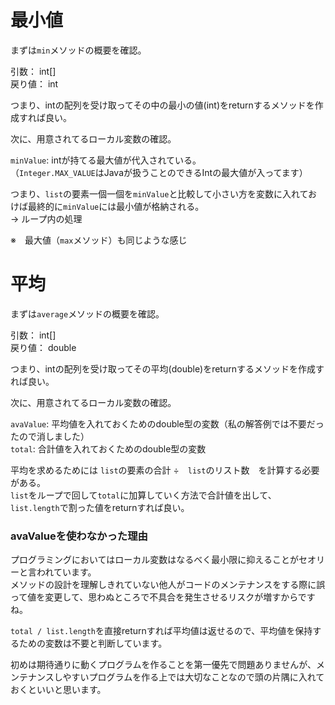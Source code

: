 # 最小値
まずは`min`メソッドの概要を確認。

引数： int[]<br/>
戻り値： int

つまり、intの配列を受け取ってその中の最小の値(int)をreturnするメソッドを作成すれば良い。

次に、用意されてるローカル変数の確認。

`minValue`: intが持てる最大値が代入されている。<br/>
（`Integer.MAX_VALUE`はJavaが扱うことのできるIntの最大値が入ってます）

つまり、`list`の要素一個一個を`minValue`と比較して小さい方を変数に入れておけば最終的に`minValue`には最小値が格納される。<br/>
→ ループ内の処理

※　最大値（`max`メソッド）も同じような感じ

# 平均
まずは`average`メソッドの概要を確認。

引数： int[]<br/>
戻り値： double

つまり、intの配列を受け取ってその平均(double)をreturnするメソッドを作成すれば良い。

次に、用意されてるローカル変数の確認。

`avaValue`: 平均値を入れておくためのdouble型の変数（私の解答例では不要だったので消しました）<br/>
`total`: 合計値を入れておくためのdouble型の変数

平均を求めるためには `list`の要素の合計 ÷　`list`のリスト数　を計算する必要がある。<br/>
`list`をループで回して`total`に加算していく方法で合計値を出して、`list.length`で割った値をreturnすれば良い。

### avaValueを使わなかった理由
プログラミングにおいてはローカル変数はなるべく最小限に抑えることがセオリーと言われています。<br/>
メソッドの設計を理解しきれていない他人がコードのメンテナンスをする際に誤って値を変更して、思わぬところで不具合を発生させるリスクが増すからですね。

`total / list.length`を直接returnすれば平均値は返せるので、平均値を保持するための変数は不要と判断しています。

初めは期待通りに動くプログラムを作ることを第一優先で問題ありませんが、メンテナンスしやすいプログラムを作る上では大切なことなので頭の片隅に入れておくといいと思います。